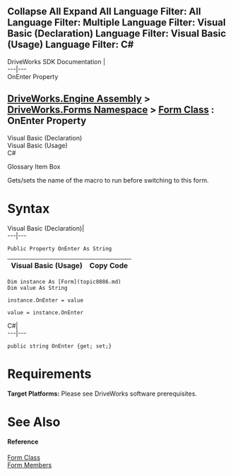 Collapse All Expand All Language Filter: All  Language Filter: Multiple  Language Filter: Visual Basic (Declaration) Language Filter: Visual Basic (Usage) Language Filter: C#  
---  
DriveWorks SDK Documentation  |   
---|---  
OnEnter Property   
  
[DriveWorks.Engine Assembly](topic2156.md) > [DriveWorks.Forms Namespace](topic7266.md) > [Form Class](topic8086.md) : OnEnter Property  
---  
  
Visual Basic (Declaration)    
Visual Basic (Usage)    
C# 

Glossary Item Box

Gets/sets the name of the macro to run before switching to this form. 

# Syntax

Visual Basic (Declaration)|   
---|---  
      
    
    Public Property OnEnter As String  
  
Visual Basic (Usage)| Copy Code  
---|---  
      
    
    Dim instance As [Form](topic8086.md)
    Dim value As String
     
    instance.OnEnter = value
     
    value = instance.OnEnter  
  
C#|   
---|---  
      
    
    public string OnEnter {get; set;}  
  
# Requirements

**Target Platforms:** Please see DriveWorks software prerequisites.

# See Also

#### Reference

[Form Class](topic8086.md)   
[Form Members](topic8087.md)


